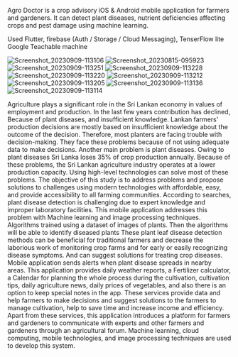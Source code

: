 Agro Doctor is a crop advisory iOS & Android mobile application for farmers and gardeners. It can detect plant diseases, nutrient deficiencies affecting crops and pest damage using machine learning.

Used Flutter, firebase (Auth / Storage / Cloud Messaging), TenserFlow lite Google Teachable machine

![Screenshot_20230909-113106](https://github.com/Thilina1/agro_doctor/assets/25680169/2d872533-1cd5-4f1d-9d74-0f972507d7c4)
![Screenshot_20230815-095923](https://github.com/Thilina1/agro_doctor/assets/25680169/f60a75e3-6521-4e45-98c2-5f3878a86b74)
![Screenshot_20230909-113251](https://github.com/Thilina1/agro_doctor/assets/25680169/b5c996e1-f79a-451e-99ac-1892399e0828)
![Screenshot_20230909-113228](https://github.com/Thilina1/agro_doctor/assets/25680169/0f40ba98-4cf8-4d5b-95e1-ba61f09bf287)
![Screenshot_20230909-113220](https://github.com/Thilina1/agro_doctor/assets/25680169/98c75574-6cc8-45ed-87eb-814073fcbbb2)
![Screenshot_20230909-113212](https://github.com/Thilina1/agro_doctor/assets/25680169/48a326d9-a36c-494a-be65-3ddfd78bcb40)
![Screenshot_20230909-113205](https://github.com/Thilina1/agro_doctor/assets/25680169/2f121507-fa87-4fd9-8fc5-880dc4927088)
![Screenshot_20230909-113136](https://github.com/Thilina1/agro_doctor/assets/25680169/cfa72e7f-acb1-49d9-abc4-f1c0cb62e097)
![Screenshot_20230909-113114](https://github.com/Thilina1/agro_doctor/assets/25680169/fd12bc3c-fdf0-4fb8-9dd1-7f593338a356)

Agriculture plays a significant role in the Sri Lankan economy in values of employment and production. In the last few years contribution has declined, Because of plant diseases, and insufficient knowledge. Lankan farmers' production decisions are mostly based on insufficient knowledge about the outcome of the decision. Therefore, most planters are facing trouble with decision-making. They face these problems because of not using adequate data to make decisions. Another main problem is plant diseases. Owing to plant diseases Sri Lanka loses 35% of crop production annually. Because of these problems, the Sri Lankan agriculture industry operates at a lower production capacity. Using high-level technologies can solve most of these problems. The objective of this study is to address problems and propose solutions to challenges using modern technologies with affordable, easy, and provide accessibility to all farming communities. According to searches, plant disease detection is challenging due to expert knowledge and improper laboratory facilities. This mobile application addresses this problem with Machine learning and image processing techniques. Algorithms trained using a dataset of images of plants. Then the algorithms will be able to identify diseased plants These plant leaf disease detection methods can be beneficial for traditional farmers and decrease the laborious work of monitoring crop farms and for early or easily recognizing disease symptoms. And can suggest solutions for treating crop diseases. Mobile application sends alerts when plant disease spreads in nearby areas. This application provides daily weather reports, a Fertilizer calculator, a Calendar for planning the whole process during the cultivation, cultivation tips, daily agriculture news, daily prices of vegetables, and also there is an option to keep special notes in the app. These services provide data and help farmers to make decisions and suggest solutions to the farmers to manage cultivation, help to save time and increase income and efficiency. Apart from these services, this application introduces a platform for farmers and gardeners to communicate with experts and other farmers and gardeners through an agricultural forum. Machine learning, cloud computing, mobile technologies, and image processing techniques are used to develop this system.
